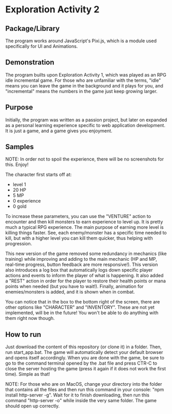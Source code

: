 # Exploration Activity 2
## Package/Library
The program works around JavaScript's Pixi.js, which is a module used specifically for UI and Animations.

## Demonstration
The program builts upon Exploration Activity 1, which was played as an RPG idle incremental game. For those who are unfamiliar with the terms, "idle" means you can leave the game in the background and it plays for you, and "incremental" means the numbers in the game just keep growing larger.

## Purpose
Initially, the program was written as a passion project, but later on expanded as a personal learning experience specific to web application development. It is just a game, and a game gives you enjoyment.

## Samples
NOTE: In order not to spoil the experience, there will be no screenshots for this. Enjoy!

The character first starts off at:
- level 1
- 20 HP
- 5 MP
- 0 experience
- 0 gold

To increase these parameters, you can use the "VENTURE" action to encounter and then kill monsters to earn experience to level up. It is pretty much a typical RPG experience. The main purpose of earning more level is killing things faster. See, each enemy/monster has a specific time needed to kill, but with a higher level you can kill them quicker, thus helping with progression.

This new version of the game removed some redundancy in mechanics (like training) while improving and adding to the main mechanic (HP and MP, real-time progress, button feedback are more responsive!). This version also introduces a log box that automatically logs down specific player actions and events to inform the player of what is happening. It also added a "REST" action in order for the player to restore their health points or mana points when needed (but you have to wait!). Finally, animation for enemies/monsters is added, and it is shown when in combat.

You can notice that in the box to the bottom right of the screen, there are other options like "CHARACTER" and "INVENTORY". These are not yet implemented, will be in the future! You won't be able to do anything with them right now though.

## How to run
Just download the content of this repository (or clone it) in a folder. Then, run start_app.bat. The game will automatically detect your default browser and opens itself accordingly. When you are done with the game, be sure to go to the command terminal opened by the .bat file and press CTR-C to close the server hosting the game (press it again if it does not work the first time). Simple as that!

NOTE: For those who are on MacOS, change your directory into the folder that contains all the files and then run this command in your console: "npm install http-server -g". Wait for it to finish downloading, then run this command "http-server -o" while inside the very same folder. The game should open up correctly.
